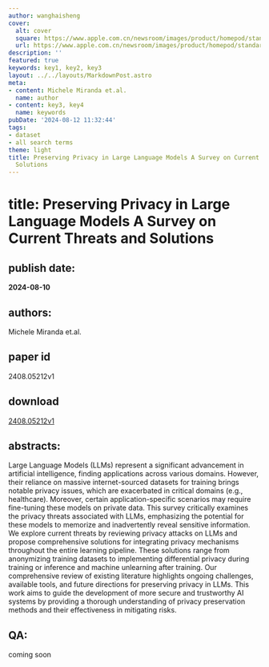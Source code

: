 ```yaml
---
author: wanghaisheng
cover:
  alt: cover
  square: https://www.apple.com.cn/newsroom/images/product/homepod/standard/Apple-HomePod-hero-230118_big.jpg.large_2x.jpg
  url: https://www.apple.com.cn/newsroom/images/product/homepod/standard/Apple-HomePod-hero-230118_big.jpg.large_2x.jpg
description: ''
featured: true
keywords: key1, key2, key3
layout: ../../layouts/MarkdownPost.astro
meta:
- content: Michele Miranda et.al.
  name: author
- content: key3, key4
  name: keywords
pubDate: '2024-08-12 11:32:44'
tags:
- dataset
- all search terms
theme: light
title: Preserving Privacy in Large Language Models A Survey on Current Threats and
  Solutions
---
```


# title: Preserving Privacy in Large Language Models A Survey on Current Threats and Solutions 
## publish date: 
**2024-08-10** 
## authors: 
  Michele Miranda et.al. 
## paper id
2408.05212v1
## download
[2408.05212v1](http://arxiv.org/abs/2408.05212v1)
## abstracts:
Large Language Models (LLMs) represent a significant advancement in artificial intelligence, finding applications across various domains. However, their reliance on massive internet-sourced datasets for training brings notable privacy issues, which are exacerbated in critical domains (e.g., healthcare). Moreover, certain application-specific scenarios may require fine-tuning these models on private data. This survey critically examines the privacy threats associated with LLMs, emphasizing the potential for these models to memorize and inadvertently reveal sensitive information. We explore current threats by reviewing privacy attacks on LLMs and propose comprehensive solutions for integrating privacy mechanisms throughout the entire learning pipeline. These solutions range from anonymizing training datasets to implementing differential privacy during training or inference and machine unlearning after training. Our comprehensive review of existing literature highlights ongoing challenges, available tools, and future directions for preserving privacy in LLMs. This work aims to guide the development of more secure and trustworthy AI systems by providing a thorough understanding of privacy preservation methods and their effectiveness in mitigating risks.
## QA:
coming soon
